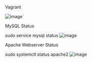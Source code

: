 Vagrant

![image](https://github.com/norawrld/M300-Services/assets/87812697/93e2733c-9ab4-4929-b6fd-5fee52643aa1)`

MySQL Status

sudo service mysql status
![image](https://github.com/norawrld/M300-Services/assets/87812697/2ede414d-3897-4338-92de-8aafb4f1a2cc)

Apache Webserver Status

sudo systemctl status apache2
![image](https://github.com/norawrld/M300-Services/assets/87812697/19d7990d-a642-4dfa-8eed-7282450ac9be)
